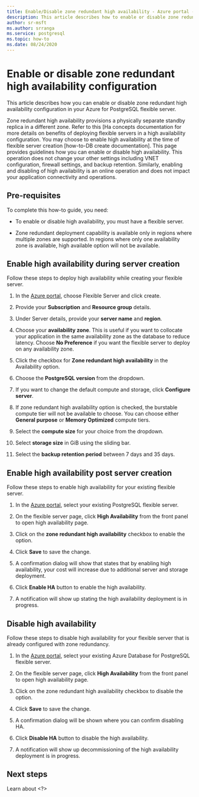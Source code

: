 ```yaml
---
title: Enable/Disable zone redundant high availability - Azure portal - Azure Database for PostgreSQL - Flexible Server
description: This article describes how to enable or disable zone redundant high availability in Azure Database for PostgreSQL through the Azure portal.
author: sr-msft
ms.author: srranga
ms.service: postgresql
ms.topic: how-to
ms.date: 08/24/2020
---
```

# Enable or disable zone redundant high availability configuration

This article describes how you can enable or disable zone redundant high
availability configuration in your Azure for PostgreSQL flexible server.

Zone redundant high availability provisions a physically separate
standby replica in a different zone. Refer to this \[Ha concepts
documentation for more details on benefits of deploying flexible servers
in a high availability configuration. You may choose to enable high
availability at the time of flexible server creation \[how-to-DB create
documentation\]. This page provides guidelines how you can enable or
disable high availability. This operation does not change your other
settings including VNET configuration, firewall settings, and backup
retention. Similarly, enabling and disabling of high availability is an
online operation and does not impact your application connectivity and
operations.

## Pre-requisites

To complete this how-to guide, you need:

-   To enable or disable high availability, you must have a flexible server.

-   Zone redundant deployment capability is available only in regions
    where multiple zones are supported. In regions where only one
    availability zone is available, high available option will not be
    available.

## Enable high availability during server creation

Follow these steps to deploy high availability while creating your
flexible server.

1.  In the [Azure portal](https://portal.azure.com/), choose
    Flexible Server and click create.

2.  Provide your **Subscription** and **Resource group** details.

3.  Under Server details, provide your **server name** and **region**.

4.  Choose your **availability zone**. This is useful if you want to
    collocate your application in the same availability zone as the
    database to reduce latency. Choose **No Preference** if you want the
    flexible server to deploy on any availability zone.

5.  Click the checkbox for **Zone redundant high availability** in the
    Availability option.

6.  Choose the **PostgreSQL version** from the dropdown.

7.  If you want to change the default compute and storage, click
    **Configure server**.

8.  If zone redundant high availability option is checked, the burstable
    compute tier will not be available to choose. You can choose either
    **General purpose** or **Memory Optimized** compute tiers.

9.  Select the **compute size** for your choice from the dropdown.

10. Select **storage size** in GiB using the sliding bar.

11. Select the **backup retention period** between 7 days and 35 days.

## Enable high availability post server creation

Follow these steps to enable high availability for your existing
flexible server.

1.  In the [Azure portal](https://portal.azure.com/), select your
    existing PostgreSQL flexible server.

2.  On the flexible server page, click **High Availability** from the
    front panel to open high availability page.

3.  Click on the **zone redundant high availability** checkbox to enable
    the option.

4.  Click **Save** to save the change.

5.  A confirmation dialog will show that states that by enabling high
    availability, your cost will increase due to additional server and
    storage deployment.

6.  Click **Enable HA** button to enable the high availability.

7.  A notification will show up stating the high availability deployment
    is in progress.

## Disable high availability

Follow these steps to disable high availability for your flexible server
that is already configured with zone redundancy.

1.  In the [Azure portal](https://portal.azure.com/), select your
    existing Azure Database for PostgreSQL flexible server.

2.  On the flexible server page, click **High Availability** from the
    front panel to open high availability page.

3.  Click on the zone redundant high availability checkbox to disable
    the option.

4.  Click **Save** to save the change.

5.  A confirmation dialog will be shown where you can confirm disabling
    HA.

6.  Click **Disable HA** button to disable the high availability.

7.  A notification will show up decommissioning of the high availability
    deployment is in progress.

## Next steps

Learn about \<?\>
